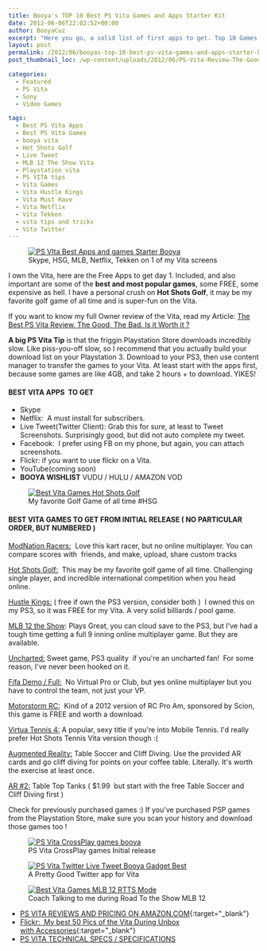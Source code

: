 ```yaml
---
title: Booya's TOP 10 Best PS Vita Games and Apps Starter Kit
date: 2012-06-06T22:02:52+00:00
author: BooyaCuz
excerpt: "Here you go, a solid list of first apps to get. Top 10 Games lists don't need much beside the list, and a few notes read and share this article."
layout: post
permalink: /2012/06/booyas-top-10-best-ps-vita-games-and-apps-starter-kit.html
post_thumbnail_loc: /wp-content/uploads/2012/06/PS-Vita-Review-The-Good-The-Bad-Is-it-Worth-it-28-thumb.jpg

categories:
  - Featured
  - PS Vita
  - Sony
  - Video Games

tags:
  - Best PS Vita Apps
  - Best PS Vita Games
  - booya vita
  - Hot Shots Golf
  - Live Tweet
  - MLB 12 The Show Vita
  - Playstation vita
  - PS VITA tips
  - Vita Games
  - Vita Hustle Kings
  - Vita Must Have
  - Vita Netflix
  - Vita Tekken
  - vita tips and tricks
  - Vita Twitter
---
```

<figure>
	<a href="{{ site.cdn-url }}/wp-content/uploads/2012/06/PSVIta-Best-Apps-and-games-Starter-Booya.jpg">
    <img src="{{ site.cdn-url }}/wp-content/uploads/2012/06/PSVIta-Best-Apps-and-games-Starter-Booya-640.jpg" 
         alt="PS VIta Best Apps and games Starter Booya" title="Skype, HSG, MLB, Netflix, Tekken on 1 of my Vita screens"></a>
	<figcaption>Skype, HSG, MLB, Netflix, Tekken on 1 of my Vita screens</figcaption>
</figure>

I own the Vita, here are the Free Apps to get day 1. Included, and also important are some of the <strong>best and most popular games</strong>, some FREE, some expensive as hell. I have a personal crush on <strong>Hot Shots Golf</strong>, it may be my favorite golf game of all time and is super-fun on the Vita.

If you want to know my full Owner review of the Vita, read my Article: [The Best PS Vita Review. The Good, The Bad. Is it Worth it ?](/2012/06/the-best-ps-vita-review-the-good-the-bad-is-it-worth-it.html)

**A big PS Vita Tip** is that the friggin Playstation Store downloads incredibly slow. Like piss-you-off slow, so I recommend that you actually build your download list on your Playstation 3. Download to your PS3, then use content manager to transfer the games to your Vita. At least start with the apps first, because some games are like 4GB, and take 2 hours + to download. YIKES!

#### BEST VITA APPS  TO GET

* Skype
* Netflix:  A must install for subscribers.
* Live Tweet(Twitter Client): Grab this for sure, at least to Tweet Screenshots. Surprisingly good, but did not auto complete my tweet.
* Facebook:  I prefer using FB on my phone, but again, you can attach screenshots.
* Flickr: if you want to use flickr on a Vita.
* YouTube(coming soon)
* <strong>BOOYA WISHLIST</strong> VUDU / HULU / AMAZON VOD

<figure>
	<a href="{{ site.cdn-url }}/wp-content/uploads/2012/06/BestVitaGames-HSGphoto-10.jpg">
    <img src="{{ site.cdn-url }}/wp-content/uploads/2012/06/BestVitaGames-HSGphoto-10-640.jpg" 
         alt="Best Vita Games Hot Shots Golf" title="My favorite Golf Game of all time #HSG"></a>
	<figcaption>My favorite Golf Game of all time #HSG</figcaption>
</figure>

#### BEST VITA GAMES TO GET FROM INITIAL RELEASE ( NO PARTICULAR ORDER, BUT NUMBERED )

<span style="text-decoration: underline;">ModNation Racers:</span>  Love this kart racer, but no online multiplayer. You can compare scores with  friends, and make, upload, share custom tracks

<span style="text-decoration: underline;">Hot Shots Golf:</span>  This may be my favorite golf game of all time. Challenging single player, and incredible international competition when you head online.

<span style="text-decoration: underline;">Hustle Kings:</span> ( free if own the PS3 version, consider both )  I owned this on my PS3, so it was FREE for my Vita. A very solid billiards / pool game.

<span style="text-decoration: underline;">MLB 12 the Show</span>: Plays Great, you can cloud save to the PS3, but I've had a tough time getting a full 9 inning online multiplayer game. But they are available.

<span style="text-decoration: underline;">Uncharted:</span> Sweet game, PS3 quality  if you're an uncharted fan!  For some reason, I've never been hooked on it.

<span style="text-decoration: underline;">Fifa Demo / Full:</span>  No Virtual Pro or Club, but yes online multiplayer but you have to control the team, not just your VP.

<span style="text-decoration: underline;">Motorstorm RC:</span>  Kind of a 2012 version of RC Pro Am, sponsored by Scion, this game is FREE and worth a download.

<span style="text-decoration: underline;">Virtua Tennis 4:</span> A popular, sexy title if you're into Mobile Tennis. I'd really prefer Hot Shots Tennis Vita version though :(

<span style="text-decoration: underline;">Augmented Reality:</span> Table Soccer and Cliff Diving. Use the provided AR cards and go cliff diving for points on your coffee table. Literally. It's worth the exercise at least once.

<span style="text-decoration: underline;">AR #2:</span> Table Top Tanks ( $1.99  but start with the free Table Soccer and Cliff Diving first )

Check for previously purchased games :) If you've purchased PSP games from the Playstation Store, make sure you scan your history and download those games too !

<figure>
	<a href="{{ site.cdn-url }}/wp-content/uploads/2012/06/PSVita-CrossPlay-games.jpg">
    <img src="{{ site.cdn-url }}/wp-content/uploads/2012/06/PSVita-CrossPlay-games-640.jpg" 
         alt="PS Vita CrossPlay games booya" title="PS Vita CrossPlay games Initial release"></a>
	<figcaption>PS Vita CrossPlay games Initial release</figcaption>
</figure>

<figure>
	<a href="{{ site.cdn-url }}/wp-content/uploads/2012/06/PSVita-Twitter-Live-Tweet-Booya-Gadget1.jpg">
    <img src="{{ site.cdn-url }}/wp-content/uploads/2012/06/PSVita-Twitter-Live-Tweet-Booya-Gadget1-640.jpg" 
         alt="PS Vita Twitter Live Tweet Booya Gadget Best" title="A Pretty Good Twitter app for Vita"></a>
	<figcaption>A Pretty Good Twitter app for Vita</figcaption>
</figure>

<figure>
	<a href="{{ site.cdn-url }}/wp-content/uploads/2012/06/Best-Vita-Games-MLB-12-RTTS.jpg">
    <img src="{{ site.cdn-url }}/wp-content/uploads/2012/06/Best-Vita-Games-MLB-12-RTTS-640.jpg" 
         alt="Best Vita Games MLB 12 RTTS Mode" title="Coach Talking to me during Road To the Show MLB 12"></a>
	<figcaption>Coach Talking to me during Road To the Show MLB 12</figcaption>
</figure>

* [PS VITA REVIEWS AND PRICING ON AMAZON.COM](http://amzn.to/2rmkCVE){:target="_blank"}  
* [Flickr:  My best 50 Pics of the Vita During Unbox with Accessories](https://www.flickr.com/photos/booyagadget/sets/72157629992240541/with/7339945064/){:target="_blank"}  
* [PS VITA TECHNICAL SPECS / SPECIFICATIONS](/2012/06/ps-vita-features-specs-unbox-accessory-pics.html)
